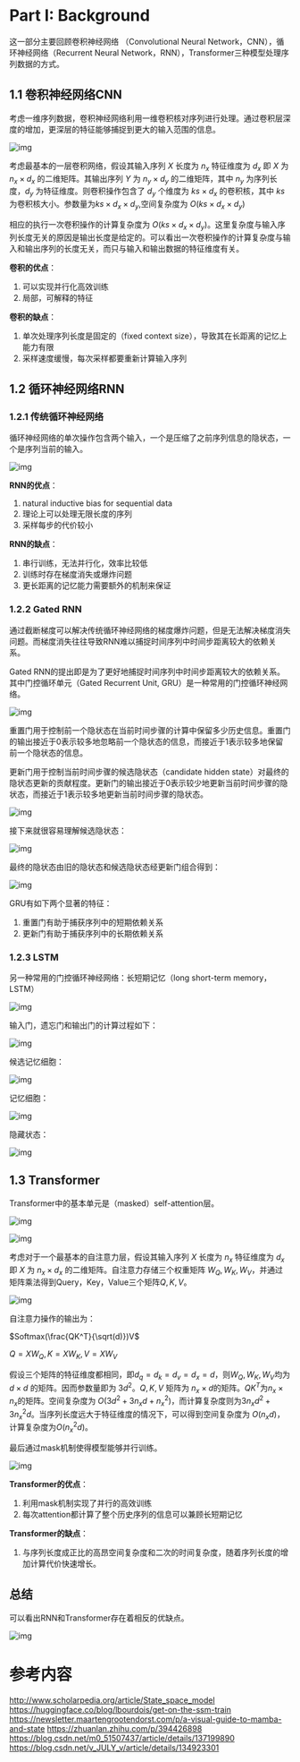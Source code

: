 # Part I: Background

这一部分主要回顾卷积神经网络 （Convolutional Neural Network，CNN），循环神经网络（Recurrent Neural Network，RNN），Transformer三种模型处理序列数据的方式。

## 1.1 卷积神经网络CNN

考虑一维序列数据，卷积神经网络利用一维卷积核对序列进行处理。通过卷积层深度的增加，更深层的特征能够捕捉到更大的输入范围的信息。

![img](res/1-1.png)

考虑最基本的一层卷积网络，假设其输入序列 $X$ 长度为 $n_x$ 特征维度为 $d_x$ 即 $X$ 为 $n_x \times d_x$ 的二维矩阵。其输出序列 $Y$ 为 $n_y \times d_y$ 的二维矩阵，其中 $n_y$ 为序列长度，$d_y$ 为特征维度。则卷积操作包含了 $d_y$ 个维度为 $ks \times d_x$ 的卷积核，其中 $ks$ 为卷积核大小。参数量为$ks \times d_x \times d_y$,空间复杂度为 $O(ks \times d_x \times d_y)$

相应的执行一次卷积操作的计算复杂度为 $O(ks \times d_x \times d_y)$。这里复杂度与输入序列长度无关的原因是输出长度是给定的。可以看出一次卷积操作的计算复杂度与输入和输出序列的长度无关，而只与输入和输出数据的特征维度有关。

**卷积的优点**：

1. 可以实现并行化高效训练
2. 局部，可解释的特征

**卷积的缺点**：

1. 单次处理序列长度是固定的（fixed context size），导致其在长距离的记忆上能力有限
2. 采样速度缓慢，每次采样都要重新计算输入序列

## 1.2 循环神经网络RNN

### 1.2.1 传统循环神经网络

循环神经网络的单次操作包含两个输入，一个是压缩了之前序列信息的隐状态，一个是序列当前的输入。

![img](res/1-2.png)

**RNN的优点**：

1. natural inductive bias for sequential data
2. 理论上可以处理无限长度的序列
3. 采样每步的代价较小

**RNN的缺点**：

1. 串行训练，无法并行化，效率比较低
2. 训练时存在梯度消失或爆炸问题
3. 更长距离的记忆能力需要额外的机制来保证

### 1.2.2 Gated RNN

通过截断梯度可以解决传统循环神经网络的梯度爆炸问题，但是无法解决梯度消失问题。而梯度消失往往导致RNN难以捕捉时间序列中时间步距离较大的依赖关系。

Gated RNN的提出即是为了更好地捕捉时间序列中时间步距离较大的依赖关系。其中门控循环单元（Gated Recurrent Unit, GRU）是一种常用的门控循环神经网络。

![img](res/1-8.png)

重置门用于控制前一个隐状态在当前时间步骤的计算中保留多少历史信息。重置门的输出接近于0表示较多地忽略前一个隐状态的信息，而接近于1表示较多地保留前一个隐状态的信息。

更新门用于控制当前时间步骤的候选隐状态（candidate hidden state）对最终的隐状态更新的贡献程度。更新门的输出接近于0表示较少地更新当前时间步骤的隐状态，而接近于1表示较多地更新当前时间步骤的隐状态。

![img](res/1-9.png)

接下来就很容易理解候选隐状态：

![img](res/1-10.png)

最终的隐状态由旧的隐状态和候选隐状态经更新门组合得到：

![img](res/1-11.png)

GRU有如下两个显著的特征：

1. 重置门有助于捕获序列中的短期依赖关系
2. 更新门有助于捕获序列中的长期依赖关系

### 1.2.3 LSTM

另一种常用的门控循环神经网络：长短期记忆（long short-term memory， LSTM）

![img](res/1-12.png)

输入门，遗忘门和输出门的计算过程如下：

![img](res/1-13.png)

候选记忆细胞：

![img](res/1-14.png)

记忆细胞：

![img](res/1-15.png)

隐藏状态：

![img](res/1-16.png)

## 1.3 Transformer

Transformer中的基本单元是（masked）self-attention层。

![img](res/1-3.png)

![img](res/1-4.png)

考虑对于一个最基本的自注意力层，假设其输入序列 $X$ 长度为 $n_x$ 特征维度为 $d_x$ 即 $X$ 为 $n_x \times d_x$ 的二维矩阵。自注意力存储三个权重矩阵 $W_Q, W_K, W_V$，并通过矩阵乘法得到Query，Key，Value三个矩阵$Q,K,V$。

![img](res/1-5.png)

自注意力操作的输出为：

$Softmax(\frac{QK^T}{\sqrt(d)})V$

$Q=XW_Q, K=XW_K, V=XW_V$

假设三个矩阵的特征维度都相同，即$d_q=d_k=d_v=d_x=d$，则$W_Q, W_K, W_V$均为$d \times d$ 的矩阵。因而参数量即为 $3d^2$。$Q,K,V$ 矩阵为 $n_x \times d$的矩阵。$QK^T$为$n_x \times n_x$的矩阵。空间复杂度为 $O(3d^2+3n_xd+n_x^2)$，而计算复杂度则为$3n_xd^2+3n_x^2d$。当序列长度远大于特征维度的情况下，可以得到空间复杂度为 $O(n_xd)$，计算复杂度为$O(n_x^2d)$。

最后通过mask机制使得模型能够并行训练。

![img](res/1-6.png)

**Transformer的优点**：

1. 利用mask机制实现了并行的高效训练
2. 每次attention都计算了整个历史序列的信息可以兼顾长短期记忆

**Transformer的缺点**：

1. 与序列长度成正比的高昂空间复杂度和二次的时间复杂度，随着序列长度的增加计算代价快速增长。

## 总结

可以看出RNN和Transformer存在着相反的优缺点。

![img](res/1-7.png)


# 参考内容
http://www.scholarpedia.org/article/State_space_model  
https://huggingface.co/blog/lbourdois/get-on-the-ssm-train
https://newsletter.maartengrootendorst.com/p/a-visual-guide-to-mamba-and-state
https://zhuanlan.zhihu.com/p/394426898
https://blog.csdn.net/m0_51507437/article/details/137199890
https://blog.csdn.net/v_JULY_v/article/details/134923301